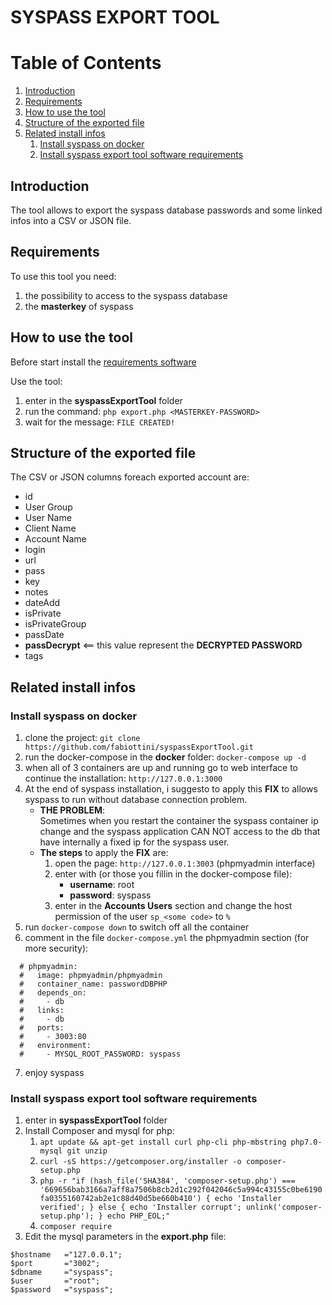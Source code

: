 # SYSPASS EXPORT TOOL

# Table of Contents
1. [Introduction](#introduction)
2. [Requirements](#Requirements)
3. [How to use the tool](#How-to-use-the-tool)
4. [Structure of the exported file](#Structure-of-the-exported-file)
5. [Related install infos](#Related-install-infos)
    1. [Install syspass on docker](#Install-syspass-on-docker)
    2. [Install syspass export tool software requirements](#Install-syspass-export-tool-software-requirements) 


## Introduction

The tool allows to export the syspass database passwords and some linked infos into a CSV or JSON file.

## Requirements

To use this tool you need:

1. the possibility to access to the syspass database
2. the **masterkey** of syspass

## How to use the tool

Before start install the [requirements software](#Install-syspass-export-tool-software-requirements)

Use the tool:
1. enter in the **syspassExportTool** folder
2. run the command: ``php export.php <MASTERKEY-PASSWORD>``
3. wait for the message: ``FILE CREATED!``

## Structure of the exported file

The CSV or JSON columns foreach exported account are:
- id
- User Group
- User Name
- Client Name
- Account Name
- login
- url
- pass
- key
- notes
- dateAdd
- isPrivate
- isPrivateGroup
- passDate
- **passDecrypt** <== this value represent the **DECRYPTED PASSWORD**
- tags

## Related install infos

### Install syspass on docker

1. clone the project: ``git clone https://github.com/fabiottini/syspassExportTool.git``
2. run the docker-compose in the **docker** folder: ``docker-compose up -d``
3. when all of 3 containers are up and running go to web interface to continue the installation: ``http://127.0.0.1:3000``
4. At the end of syspass installation, i suggesto to apply this **FIX** to allows syspass to run without database connection problem.
    - **THE PROBLEM**: <br> Sometimes when you restart the container the syspass container ip change and the syspass application CAN NOT access to the db that have internally a fixed ip for the syspass user.
    - **The steps** to apply the **FIX** are:
        1. open the page: ``http://127.0.0.1:3003`` (phpmyadmin interface)
        2. enter with (or those you fillin in the docker-compose file): 
            - **username**: root
            - **password**: syspass 
        3. enter in the **Accounts Users** section and change the host permission of the user ``sp_<some code>`` to ``%``
5. run ``docker-compose down`` to switch off all the container
6. comment in the file ``docker-compose.yml`` the phpmyadmin section (for more security):
```
  # phpmyadmin: 
  #   image: phpmyadmin/phpmyadmin
  #   container_name: passwordDBPHP
  #   depends_on:
  #     - db
  #   links: 
  #     - db
  #   ports:
  #     - 3003:80
  #   environment:
  #     - MYSQL_ROOT_PASSWORD: syspass
```
7. enjoy syspass

### Install syspass export tool software requirements

1. enter in **syspassExportTool** folder
2. Install Composer and mysql for php:
    1. ``apt update && apt-get install curl php-cli php-mbstring php7.0-mysql git unzip``
    2. ``curl -sS https://getcomposer.org/installer -o composer-setup.php``
    3. ``php -r "if (hash_file('SHA384', 'composer-setup.php') === '669656bab3166a7aff8a7506b8cb2d1c292f042046c5a994c43155c0be6190fa0355160742ab2e1c88d40d5be660b410') { echo 'Installer verified'; } else { echo 'Installer corrupt'; unlink('composer-setup.php'); } echo PHP_EOL;"``
    4. ``composer require``
3. Edit the mysql parameters in the **export.php** file:
```
$hostname   ="127.0.0.1";
$port       ="3002";
$dbname     ="syspass";
$user       ="root";
$password   ="syspass";
```